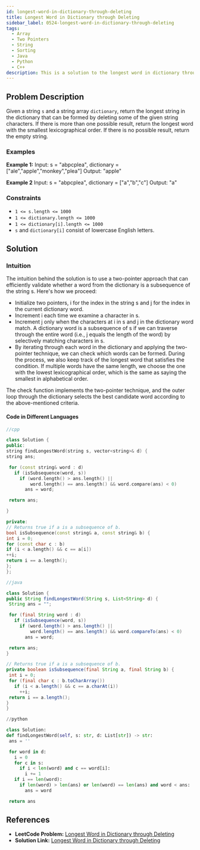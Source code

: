 ```yaml
---
id: longest-word-in-dictionary-through-deleting
title: Longest Word in Dictionary through Deleting
sidebar_label: 0524-longest-word-in-dictionary-through-deleting
tags:
  - Array
  - Two Pointers
  - String
  - Sorting
  - Java
  - Python
  - C++
description: This is a solution to the longest word in dictionary through deleting problem on LeetCode.
---
```


## Problem Description

Given a string `s` and a string array `dictionary`, return the longest string in the dictionary that can be formed by deleting some of the given string characters. If there is more than one possible result, return the longest word with the smallest lexicographical order. If there is no possible result, return the empty string.

### Examples

**Example 1:**
Input: s = "abpcplea", dictionary = ["ale","apple","monkey","plea"]
Output: "apple"

**Example 2**
Input: s = "abpcplea", dictionary = ["a","b","c"]
Output: "a"

### Constraints

- `1 <= s.length <= 1000`
- `1 <= dictionary.length <= 1000`
- `1 <= dictionary[i].length <= 1000`
- `s` and `dictionary[i]` consist of lowercase English letters.

## Solution

### Intuition

The intuition behind the solution is to use a two-pointer approach that can efficiently validate whether a word from the dictionary is a subsequence of the string s. Here's how we proceed:

- Initialize two pointers, i for the index in the string s and j for the index in the current dictionary word.
- Increment i each time we examine a character in s.
- Increment j only when the characters at i in s and j in the dictionary word match.
  A dictionary word is a subsequence of s if we can traverse through the entire word (i.e., j equals the length of the word) by selectively matching characters in s.
- By iterating through each word in the dictionary and applying the two-pointer technique, we can check which words can be formed. During the process, we also keep track of the longest word that satisfies the condition. If multiple words have the same length, we choose the one with the lowest lexicographical order, which is the same as saying the smallest in alphabetical order.

The check function implements the two-pointer technique, and the outer loop through the dictionary selects the best candidate word according to the above-mentioned criteria.

#### Code in Different Languages

<Tabs>
  <TabItem value="C++" label="C==">
    
   ```cpp
//cpp

class Solution {
public:
string findLongestWord(string s, vector<string>& d) {
string ans;

    for (const string& word : d)
      if (isSubsequence(word, s))
        if (word.length() > ans.length() ||
            word.length() == ans.length() && word.compare(ans) < 0)
          ans = word;

    return ans;

}

private:
// Returns true if a is a subsequence of b.
bool isSubsequence(const string& a, const string& b) {
int i = 0;
for (const char c : b)
if (i < a.length() && c == a[i])
++i;
return i == a.length();
};
};

````
  </TabItem>
  <TabItem value="Java" label="Java">

   ```java
//java

   class Solution {
  public String findLongestWord(String s, List<String> d) {
    String ans = "";

    for (final String word : d)
      if (isSubsequence(word, s))
        if (word.length() > ans.length() ||
            word.length() == ans.length() && word.compareTo(ans) < 0)
          ans = word;

    return ans;
  }

  // Returns true if a is a subsequence of b.
  private boolean isSubsequence(final String a, final String b) {
    int i = 0;
    for (final char c : b.toCharArray())
      if (i < a.length() && c == a.charAt(i))
        ++i;
    return i == a.length();
  }
}

````

</TabItem>
<TabItem value="Python" label="Python">

```python
//python

class Solution:
def findLongestWord(self, s: str, d: List[str]) -> str:
 ans = ''

 for word in d:
   i = 0
   for c in s:
     if i < len(word) and c == word[i]:
       i += 1
   if i == len(word):
     if len(word) > len(ans) or len(word) == len(ans) and word < ans:
       ans = word

 return ans
```

  </TabItem>
</Tabs>

## References

- **LeetCode Problem:** [Longest Word in Dictionary through Deleting](https://leetcode.com/problems/longest-word-in-dictionary-through-deleting/description/)
- **Solution Link:** [Longest Word in Dictionary through Deleting](https://leetcode.com/problems/longest-word-in-dictionary-through-deleting/solutions/)
